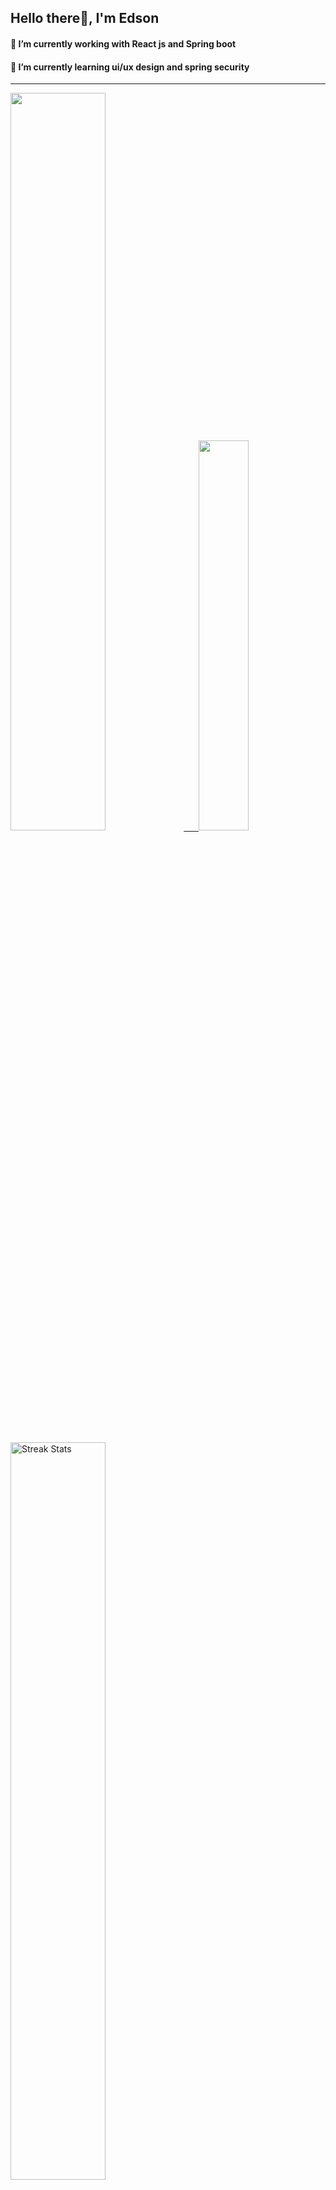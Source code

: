 
## Hello there👋, I'm Edson 

#### 🔭 I’m currently working with React js and Spring boot 
#### 🌱 I’m currently learning ui/ux design and spring security
---
    
  

 <p align="left">
  <a href="https://github.com/EdsonNhancale">
  <img width=55% src="https://github-readme-stats.vercel.app/api?username=EdsonNhancale&show_icons=true&theme=dracula&include_all_commits=true&count_private=true"/>&nbsp;&nbsp;&nbsp;&nbsp;&nbsp;
  <img  width=40% src="https://github-readme-stats.vercel.app/api/top-langs/?username=EdsonNhancale&layout=compact&langs_count=7&theme=dracula"/>
</p>

  <p align="left">
    <a href="https://github.com/EdsonNhancale"><img width=55% alt="Streak Stats" src="https://github-readme-streak-stats.herokuapp.com/?user=EdsonNhancale&theme=dracula"/></a>
   </p>

 
 <!--START_SECTION:waka-->

```txt
From: 16 November 2022 - To: 09 March 2025

Total Time: 1,343 hrs 25 mins

TypeScript        622 hrs 21 mins ███████████▓░░░░░░░░░░░░░   46.33 %
JavaScript        475 hrs 26 mins █████████░░░░░░░░░░░░░░░░   35.39 %
JSON              107 hrs 8 mins  ██░░░░░░░░░░░░░░░░░░░░░░░   07.97 %
Python            31 hrs 50 mins  ▓░░░░░░░░░░░░░░░░░░░░░░░░   02.37 %
Other             21 hrs 6 mins   ▒░░░░░░░░░░░░░░░░░░░░░░░░   01.57 %
```

<!--END_SECTION:waka-->

<div> 
  <a href="www.linkedin.com/in/edson-nhancale-7849781a6" target="_blank"><img src="https://img.shields.io/badge/-LinkedIn-%230077B5?style=for-the-badge&logo=linkedin&logoColor=white" target="_blank"></a> 

</div>

